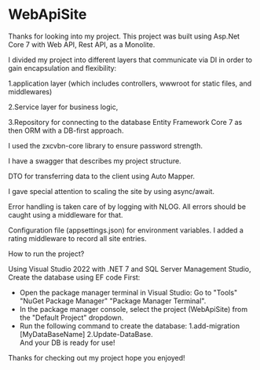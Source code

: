 # WebApiSite
Thanks for looking into my project. This project was built using Asp.Net Core 7 with Web API, Rest API, as a Monolite.

I divided my project into different layers that communicate via DI in order to gain encapsulation and flexibility:


1.application layer (which includes controllers, wwwroot for static files, and middlewares)

2.Service layer for business logic,

3.Repository for connecting to the database Entity Framework Core 7 as then ORM with a DB-first approach.

I used the zxcvbn-core library to ensure password strength.

I have a swagger that describes my project structure.

DTO for transferring data to the client using Auto Mapper.

I gave special attention to scaling the site by using async/await.

Error handling is taken care of by logging with NLOG. All errors should be caught using a middleware for that.

Configuration file (appsettings.json) for environment variables. I added a rating middleware to record all site entries.

How to run the project?

Using Visual Studio 2022 with .NET 7 and SQL Server Management Studio, 
Create the database using EF code First:
   - Open the package manager terminal in Visual Studio: Go to "Tools" "NuGet Package Manager" "Package Manager Terminal".
   - In the package manager console, select the project (WebApiSite) from the "Default Project" dropdown.
   - Run the following command to create the database:
      1.add-migration [MyDataBaseName]
 		2.Update-DataBase. 	
 And your DB is ready for use!
     
Thanks for checking out my project hope you enjoyed!
